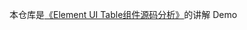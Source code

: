 本仓库是[《Element UI Table组件源码分析》](https://yejinzhan.gitee.io/2018/07/25/Element%20UI%20table%E7%BB%84%E4%BB%B6%E6%BA%90%E7%A0%81%E5%88%86%E6%9E%90/)的讲解 Demo
